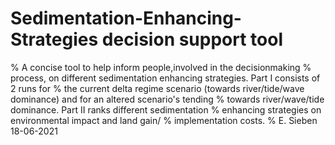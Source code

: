 # Sedimentation-Enhancing-Strategies decision support tool
% A concise tool to help inform people,involved in the decisionmaking
% process, on different sedimentation enhancing strategies. Part I consists of 2 runs for
% the current delta regime scenario (towards river/tide/wave dominance) and for an altered scenario's tending
% towards river/wave/tide dominance. Part II ranks different sedimentation
% enhancing strategies on environmental impact and land gain/
% implementation costs.
% E. Sieben 18-06-2021
